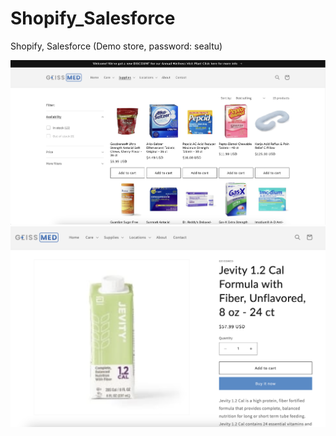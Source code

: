 # Shopify_Salesforce
Shopify, Salesforce (Demo store, password: sealtu)

![Portfolio - 01](portfolio/01.png)
![Portfolio - 02](portfolio/02.png)

